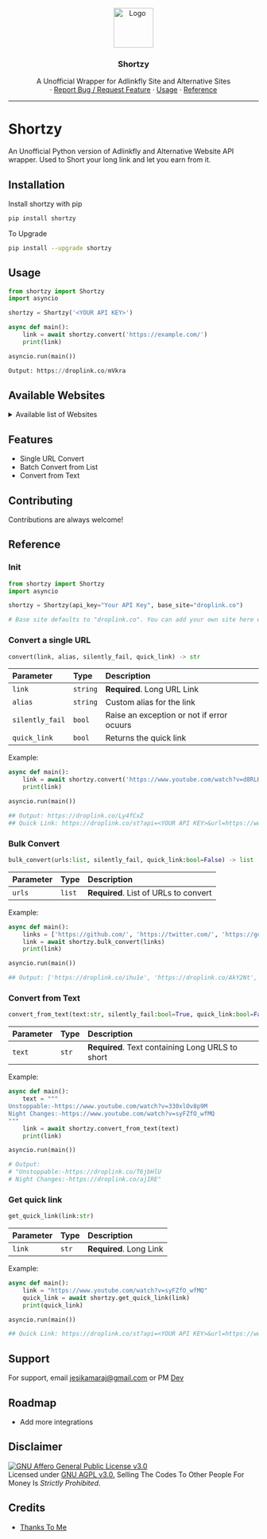 

<!-- PROJECT LOGO -->
<br />
<div align="center">
  <a href="https://github.com/kevinnadar22/shortzy">
    <img src="https://bit.ly/3ow4n7S" alt="Logo" width="80" height="80">
  </a>

  <h3 align="center">Shortzy</h3>

  <p align="center">
   A Unofficial Wrapper for Adlinkfly Site and Alternative Sites
    <br />
    ·
    <a href="https://www.telegram.dog/ask_admin001">Report Bug / Request Feature</a>
    ·
    <a href="#usage">Usage</a>
    ·
    <a href="#reference">Reference</a>
  </p>
</div>


---

# Shortzy
An Unofficial Python version of Adlinkfly and Alternative Website API wrapper. Used to Short your long link and let you earn from it.


## Installation

Install shortzy with pip

```bash
pip install shortzy
```
    
To Upgrade

```bash
pip install --upgrade shortzy
```
    
    
## Usage

```python
from shortzy import Shortzy
import asyncio

shortzy = Shortzy('<YOUR API KEY>')

async def main():
    link = await shortzy.convert('https://example.com/')
    print(link)

asyncio.run(main())
```

```python
Output: https://droplink.co/mVkra
```

## Available Websites

<!-- TABLE OF CONTENTS -->
<details>
  <summary>Available list of Websites</summary>
  <ol>
    <li><a href="https://droplink.co" target="_blank">droplink.co</a></li>
    <li><a href="https://gplinks.in" target="_blank">gplinks.in</a></li>
    <li><a href="https://tnlink.in" target="_blank">tnlink.in</a></li>
    <li><a href="https://za.gl" target="_blank">za.gl</a></li>
    <li><a href="https://du-link.in" target="_blank">du-link.in</a></li>
    <li><a href="https://viplink.in" target="_blank">viplink.in</a></li>
    <li><a href="https://shorturllink.in" target="_blank">shorturllink.in</a></li>
    <li><a href="https://telegram.me/ask_admin001">Request For Your Website !</a></li>
  </ol>
</details>

## Features

- Single URL Convert
- Batch Convert from List
- Convert from Text

## Contributing

Contributions are always welcome!

## Reference

### Init
```python
from shortzy import Shortzy
import asyncio

shortzy = Shortzy(api_key="Your API Key", base_site="droplink.co") 

# Base site defaults to "droplink.co". You can add your own site here which is alternative to this default site
```

### Convert a single URL

```python
convert(link, alias, silently_fail, quick_link) -> str
```

| Parameter | Type     | Description                |
| :-------- | :------- | :------------------------- |
| `link` | `string` | **Required**. Long URL Link |
| `alias` | `string` | Custom alias for the link |
| `silently_fail` | `bool` | Raise an exception or not if error ocuurs |
| `quick_link` | `bool` | Returns the quick link |


Example:

```python
async def main():
    link = await shortzy.convert('https://www.youtube.com/watch?v=d8RLHL3Lizw')
    print(link)

asyncio.run(main())

## Output: https://droplink.co/Ly4fCxZ
## Quick Link: https://droplink.co/st?api=<YOUR API KEY>&url=https://www.youtube.com/watch?v=d8RLHL3Lizw
```

### Bulk Convert

```python
bulk_convert(urls:list, silently_fail, quick_link:bool=False) -> list
```

| Parameter | Type     | Description                       |
| :-------- | :------- | :-------------------------------- |
| `urls`      | `list` | **Required**. List of URLs to convert |

Example:

```python
async def main():
    links = ['https://github.com/', 'https://twitter.com/', 'https://google.com/']
    link = await shortzy.bulk_convert(links)
    print(link)

asyncio.run(main())

## Output: ['https://droplink.co/ihu1e', 'https://droplink.co/AkY2Nt', 'https://droplink.co/mK1eVTV']
```

### Convert from Text

```python
convert_from_text(text:str, silently_fail:bool=True, quick_link:bool=False) -> str
```

| Parameter | Type     | Description                       |
| :-------- | :------- | :-------------------------------- |
| `text`      | `str` | **Required**. Text containing Long URLS to short|

Example:

```python
async def main():
    text = """
Unstoppable:-https://www.youtube.com/watch?v=330xlOv8p9M
Night Changes:-https://www.youtube.com/watch?v=syFZfO_wfMQ
"""
    link = await shortzy.convert_from_text(text)
    print(link)

asyncio.run(main())

# Output:
# "Unstoppable:-https://droplink.co/T6jbHlU
# Night Changes:-https://droplink.co/ajIRE"
```

### Get quick link

```python
get_quick_link(link:str)
```

| Parameter | Type     | Description                       |
| :-------- | :------- | :-------------------------------- |
| `link`      | `str` | **Required**. Long Link|

Example:

```python
async def main():
    link = "https://www.youtube.com/watch?v=syFZfO_wfMQ"
    quick_link = await shortzy.get_quick_link(link)
    print(quick_link)

asyncio.run(main())

## Quick Link: https://droplink.co/st?api=<YOUR API KEY>&url=https://www.youtube.com/watch?v=syFZfO_wfMQ
```

## Support

For support, email jesikamaraj@gmail.com or PM [Dev](https://t.me/ask_admin001)

## Roadmap

- Add more integrations

## Disclaimer

[![GNU Affero General Public License v3.0](https://www.gnu.org/graphics/agplv3-155x51.png)](https://www.gnu.org/licenses/agpl-3.0.en.html#header)    
Licensed under [GNU AGPL v3.0.](https://github.com/kevinnadar22/shortzy/blob/main/LICENSE)
Selling The Codes To Other People For Money Is *Strictly Prohibited*.


## Credits
 - [Thanks To Me](https://github.com/Kevinnadar22)